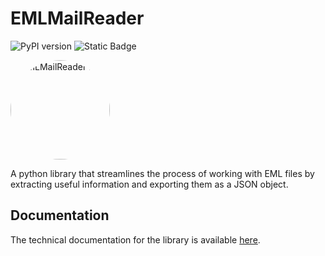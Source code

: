 # EMLMailReader
![PyPI version](https://img.shields.io/pypi/v/EMLMailReader.svg) ![Static Badge](https://img.shields.io/badge/powered_by-Citadel_of_Code-orange)

<img src="https://static.citadelofcode.com/emlmailreader/logo.png" style="border-radius:50%" width="159px" alt="EMLMailReader logo">

A python library that streamlines the process of working with EML files by extracting useful information and exporting them as a JSON object.

## Documentation

The technical documentation for the library is available [here](https://github.com/citadelofcode/EMLMailReader/wiki).
